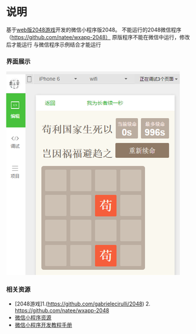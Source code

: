 # 说明
基于[web版2048游戏](https://github.com/gabrielecirulli/2048)开发的微信小程序版2048。
不能运行的2048微信程序（https://github.com/natee/wxapp-2048）
原版程序不能在微信中运行，修改后才能运行
与微信程序示例结合才能运行
### 界面展示

![游戏界面](./images/QQ图片20161216230808.png)



### 相关资源

- [2048游戏]1.(https://github.com/gabrielecirulli/2048) 2. https://github.com/natee/wxapp-2048
- [微信小程序资源](https://github.com/justjavac/awesome-wechat-weapp)
- [微信小程序开发教程手册](http://www.w3cschool.cn/weixinapp/9wou1q8j.html)